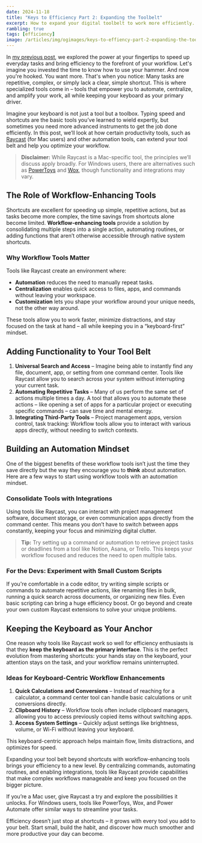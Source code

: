 ```yaml
---
date: 2024-11-18
title: "Keys to Efficiency Part 2: Expanding the Toolbelt"
excerpt: How to expand your digital toolbelt to work more efficiently.
rambling: true
tags: [efficiency]
image: /articles/img/ogimages/keys-to-effiency-part-2-expanding-the-toolbelt.webp
---
```


In [my previous post](/articles/keys-to-effiency/part-1-hard-skills), we explored the power at your fingertips to speed up everyday tasks and bring efficiency to the forefront of your workflow. Let's imagine you invested the time to know how to use your hammer. And now you're hooked. You want more. That's when you notice: Many tasks are repetitive, complex, or simply lack a clear, simple shortcut. This is where specialized tools come in – tools that empower you to automate, centralize, and amplify your work, all while keeping your keyboard as your primary driver.

Imagine your keyboard is not just a tool but a toolbox. Typing speed and shortcuts are the basic tools you’ve learned to wield expertly, but sometimes you need more advanced instruments to get the job done efficiently. In this post, we’ll look at how certain productivity tools, such as [Raycast](https://www.raycast.com/) (for Mac users) and other automation tools, can extend your tool belt and help you optimize your workflow.

> **Disclaimer:** While Raycast is a Mac-specific tool, the principles we’ll discuss apply broadly. For Windows users, there are alternatives such as [PowerToys](https://github.com/microsoft/PowerToys) and [Wox](https://github.com/Wox-launcher/Wox), though functionality and integrations may vary.

## The Role of Workflow-Enhancing Tools

Shortcuts are excellent for speeding up simple, repetitive actions, but as tasks become more complex, the time savings from shortcuts alone become limited. **Workflow-enhancing tools** provide a solution by consolidating multiple steps into a single action, automating routines, or adding functions that aren’t otherwise accessible through native system shortcuts.

### Why Workflow Tools Matter

Tools like Raycast create an environment where:

- **Automation** reduces the need to manually repeat tasks.
- **Centralization** enables quick access to files, apps, and commands without leaving your workspace.
- **Customization** lets you shape your workflow around your unique needs, not the other way around.

These tools allow you to work faster, minimize distractions, and stay focused on the task at hand – all while keeping you in a “keyboard-first” mindset.

## Adding Functionality to Your Tool Belt

1. **Universal Search and Access** – Imagine being able to instantly find any file, document, app, or setting from one command center. Tools like Raycast allow you to search across your system without interrupting your current task.
2. **Automating Repetitive Tasks** – Many of us perform the same set of actions multiple times a day. A tool that allows you to automate these actions – like opening a set of apps for a particular project or executing specific commands – can save time and mental energy.
3. **Integrating Third-Party Tools** – Project management apps, version control, task tracking: Workflow tools allow you to interact with various apps directly, without needing to switch contexts.

## Building an Automation Mindset

One of the biggest benefits of these workflow tools isn’t just the time they save directly but the way they encourage you to **think** about automation. Here are a few ways to start using workflow tools with an automation mindset.

### Consolidate Tools with Integrations

Using tools like Raycast, you can interact with project management software, document storage, or even communication apps directly from the command center. This means you don’t have to switch between apps constantly, keeping your focus and minimizing digital clutter.

> **Tip:** Try setting up a command or automation to retrieve project tasks or deadlines from a tool like Notion, Asana, or Trello. This keeps your workflow focused and reduces the need to open multiple tabs.

### For the Devs: Experiment with Small Custom Scripts

If you're comfortable in a code editor, try writing simple scripts or commands to automate repetitive actions, like renaming files in bulk, running a quick search across documents, or organizing new files. Even basic scripting can bring a huge efficiency boost. Or go beyond and create your own custom Raycast extensions to solve your unique problems.

## Keeping the Keyboard as Your Anchor

One reason why tools like Raycast work so well for efficiency enthusiasts is that they **keep the keyboard as the primary interface**. This is the perfect evolution from mastering shortcuts: your hands stay on the keyboard, your attention stays on the task, and your workflow remains uninterrupted.

### Ideas for Keyboard-Centric Workflow Enhancements

1. **Quick Calculations and Conversions** – Instead of reaching for a calculator, a command center tool can handle basic calculations or unit conversions directly.
2. **Clipboard History** – Workflow tools often include clipboard managers, allowing you to access previously copied items without switching apps.
3. **Access System Settings** – Quickly adjust settings like brightness, volume, or Wi-Fi without leaving your keyboard.

This keyboard-centric approach helps maintain flow, limits distractions, and optimizes for speed.

Expanding your tool belt beyond shortcuts with workflow-enhancing tools brings your efficiency to a new level. By centralizing commands, automating routines, and enabling integrations, tools like Raycast provide capabilities that make complex workflows manageable and keep you focused on the bigger picture.

If you’re a Mac user, give Raycast a try and explore the possibilities it unlocks. For Windows users, tools like PowerToys, Wox, and Power Automate offer similar ways to streamline your tasks.

Efficiency doesn’t just stop at shortcuts – it grows with every tool you add to your belt. Start small, build the habit, and discover how much smoother and more productive your day can become.
